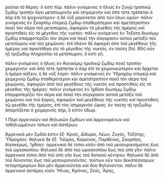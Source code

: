 ροῦται τὸ θέρος· ὃ ἐστὶ πῦρ. πάλιν γινόμενος ὁ ἥλιος ἐν Ζυγῷ τροπικῷ ζῳδίῳ τροπὴν ἄγει μετοπωρινὴν καὶ ἰσημερινὴν καὶ ἀπὸ τότε τρέπεται ὁ ἀὴρ ἐπὶ τὸ ψυχινώτερον· ἡ δὲ νὺξ μηκύνεται ἀπὸ τῶν ἴσων ὡρῶν· πάλιν γινόμενος ἐν Σκορπίῳ στερεῷ ζῳδίῳ σταθερότερον καὶ ἀμετάτρεπτον ποιεῖ τὸν ἀέρα τοῦ μετοπώρου, ἀφαιρῶν τὸ μέγεθος τῆς ἡμέρας καὶ προστιθεὶς εἰς τὸ μέγεθος τῆς νυκτός· πάλιν γινόμενος ἐν Τοξότῃ διωσίμῳ ζῳδίῳ ἐπαμφοτερίζει τὸν ἀέρα καὶ ποιεῖ τὴν σύγκρασιν αὐτοῦ μεταξὺ τοῦ μετοπώρου καὶ τοῦ χειμῶνος· ἐπὶ πλέον δὲ ἀφαιρεῖ ἀπὸ τοῦ μεγέθους τῆς ἡμέρας καὶ προστίθησι εἰς τὸ μέγεθος τῆς νυκτός. ἐν ταύτῃ [fol. 85r] οὖν τῇ τριζωδίῳ πληροῦται τὸ μετόπωρον, ὃ ἐστὶ γῆ.

πάλιν γινόμενος ὁ ἥλιος ἐν Αἰγοκέρῳ τροπικῷ ζῳδίῳ ποιεῖ τροπὴν χειμερινὴν· καὶ ἀπὸ τότε τρέπεται ὁ ἀὴρ ἐπὶ τὸ χειμονικώτερον καὶ ἄρχεται ἡ ἡμέρα αὔξειν, ἡ δὲ νὺξ λήγει· πάλιν γινόμενος ἐν Ὑδροχόῳ στερεῷ καὶ χειμερινῷ ζῳδίῳ σταθερότερον καὶ ἀμετάτρεπτον ποιεῖ τὸν ἀέρα τοῦ χειμῶνος, ἀφαιρῶν ἀπὸ τοῦ μεγέθους τῆς νυκτός καὶ προστιθεὶς εἰς τὸ μέγεθος τῆς ἡμέρας· πάλιν γινόμενος ἐν Ἰχθύσι διωσίμῳ ζῳδίῳ ἐπαμφοτερίζει τὸν ἀέρα καὶ ποιεῖ τὴν σύγκρασιν αὐτοῦ μεταξὺ τοῦ χειμῶνος καὶ τοῦ ἔαρος, ἀφαιρῶν τοῦ μεγέθους τῆς νυκτός καὶ προστιθεὶς τῷ μεγέθει τῆς ἡμέρας, ἐπὶ τὰς ἰσημερινὰς ὥρας. ἐν ταύτῃ τῇ τριζωδίῳ ἀπαρτίζεται ὁ χειμερινὸς ἀὴρ, ὃ ἐστὶν ὕδωρ.

1 Περὶ ἀρρενικῶν καὶ θηλυκῶν ζῳδίων καὶ ἀρρενομένων καὶ τεθηλυμμένων τόπων καὶ ἀστέρων.

Ἀρρενικὰ μὲν ζῳδία ἐστιν ἓξ· Κριός, Δίδυμοι, Λέων, Ζυγός, Τοξότης, Ὑδροχόος· θηλυκὰ δὲ ἓξ· Ταῦρος, Καρκίνος, Παρθένος, Σκορπίος, Αἰγόκερως, Ἰχθύες· ἀρρενικοὶ δὲ τόποι εἰσὶν ἀπὸ τοῦ μεσουρανήματος ἕως τοῦ ὡροσκοπίου· θηλυκοὶ δὲ ἀπὸ τοῦ ὡροσκοπίου ἕως τοῦ ὑπὸ γῆν· πάλιν ἀρρενικοὶ τόποι ἀπὸ τοῦ ὑπὸ γῆν ἕως τοῦ δυτικοῦ κέντρου· θηλυκοὶ δὲ ἀπὸ τοῦ δύνοντος ἕως τοῦ μεσουρανοῦντος. τούτων οὖν τῶν δεκατέσσαρων τεταρτημορίων δύο μὲν ἄρρενοῦνται καὶ δύο θηλύνονται. πάλιν δὲ ἀρρενικοὶ ἀστέρες εἰσίν Ἥλιος, Κρόνος, Ζεύς, Ἄρης,